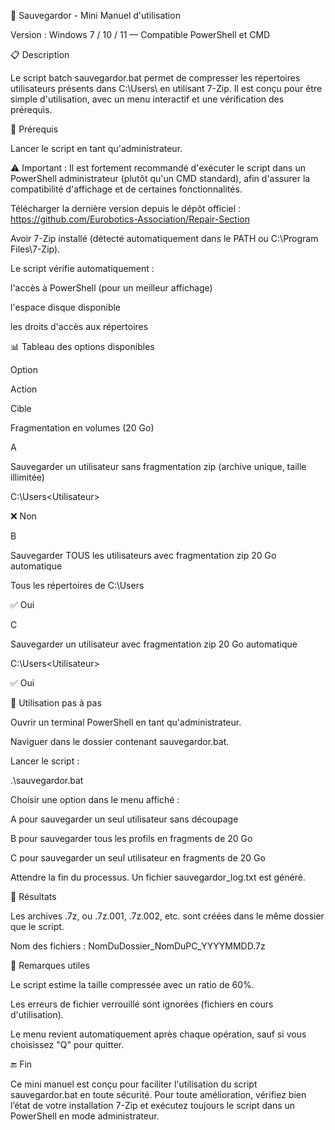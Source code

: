 🧰 Sauvegardor - Mini Manuel d'utilisation

Version : Windows 7 / 10 / 11 — Compatible PowerShell et CMD

📋 Description

Le script batch sauvegardor.bat permet de compresser les répertoires utilisateurs présents dans C:\Users\ en utilisant 7-Zip. Il est conçu pour être simple d'utilisation, avec un menu interactif et une vérification des prérequis.

🧪 Prérequis

Lancer le script en tant qu'administrateur.

⚠️ Important : Il est fortement recommandé d'exécuter le script dans un PowerShell administrateur (plutôt qu'un CMD standard), afin d'assurer la compatibilité d'affichage et de certaines fonctionnalités.

Télécharger la dernière version depuis le dépôt officiel : https://github.com/Eurobotics-Association/Repair-Section

Avoir 7-Zip installé (détecté automatiquement dans le PATH ou C:\Program Files\7-Zip).

Le script vérifie automatiquement :

l'accès à PowerShell (pour un meilleur affichage)

l'espace disque disponible

les droits d'accès aux répertoires

📊 Tableau des options disponibles

Option

Action

Cible

Fragmentation en volumes (20 Go)

A

Sauvegarder un utilisateur sans fragmentation zip (archive unique, taille illimitée)

C:\Users\<Utilisateur>

❌ Non

B

Sauvegarder TOUS les utilisateurs avec fragmentation zip 20 Go automatique

Tous les répertoires de C:\Users

✅ Oui

C

Sauvegarder un utilisateur avec fragmentation zip 20 Go automatique

C:\Users\<Utilisateur>

✅ Oui

🧭 Utilisation pas à pas

Ouvrir un terminal PowerShell en tant qu'administrateur.

Naviguer dans le dossier contenant sauvegardor.bat.

Lancer le script :

.\sauvegardor.bat

Choisir une option dans le menu affiché :

A pour sauvegarder un seul utilisateur sans découpage

B pour sauvegarder tous les profils en fragments de 20 Go

C pour sauvegarder un seul utilisateur en fragments de 20 Go

Attendre la fin du processus. Un fichier sauvegardor_log.txt est généré.

📁 Résultats

Les archives .7z, ou .7z.001, .7z.002, etc. sont créées dans le même dossier que le script.

Nom des fichiers : NomDuDossier_NomDuPC_YYYYMMDD.7z

📘 Remarques utiles

Le script estime la taille compressée avec un ratio de 60%.

Les erreurs de fichier verrouillé sont ignorées (fichiers en cours d'utilisation).

Le menu revient automatiquement après chaque opération, sauf si vous choisissez "Q" pour quitter.

🔚 Fin

Ce mini manuel est conçu pour faciliter l'utilisation du script sauvegardor.bat en toute sécurité.
Pour toute amélioration, vérifiez bien l’état de votre installation 7-Zip et exécutez toujours le script dans un PowerShell en mode administrateur.
